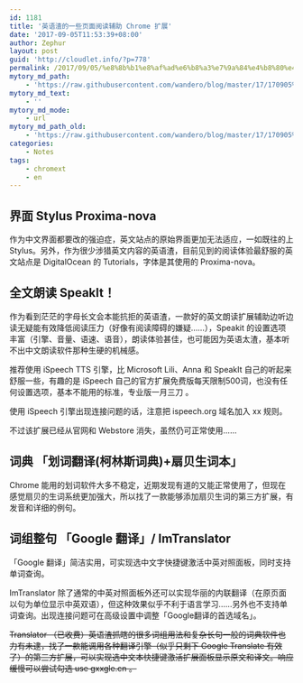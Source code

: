 ```yaml
---
id: 1181
title: '英语渣的一些页面阅读辅助 Chrome 扩展'
date: '2017-09-05T11:53:39+08:00'
author: Zephur
layout: post
guid: 'http://cloudlet.info/?p=778'
permalink: /2017/09/05/%e8%8b%b1%e8%af%ad%e6%b8%a3%e7%9a%84%e4%b8%80%e4%ba%9b%e9%a1%b5%e9%9d%a2%e9%98%85%e8%af%bb%e8%be%85%e5%8a%a9-chrome-%e6%89%a9%e5%b1%95/
mytory_md_path:
    - 'https://raw.githubusercontent.com/wandero/blog/master/17/170905%E8%8B%B1%E8%AF%AD%E6%B8%A3%E7%9A%84%E4%B8%80%E4%BA%9B%E9%A1%B5%E9%9D%A2%E9%98%85%E8%AF%BB%E8%BE%85%E5%8A%A9%20Chrome%20%E6%89%A9%E5%B1%95.md'
mytory_md_text:
    - ''
mytory_md_mode:
    - url
mytory_md_path_old:
    - 'https://raw.githubusercontent.com/wandero/blog/master/17/170905%E8%8B%B1%E8%AF%AD%E6%B8%A3%E7%9A%84%E4%B8%80%E4%BA%9B%E9%A1%B5%E9%9D%A2%E9%98%85%E8%AF%BB%E8%BE%85%E5%8A%A9%20Chrome%20%E6%89%A9%E5%B1%95.md'
categories:
    - Notes
tags:
    - chromext
    - en
---
```


## 界面 Stylus Proxima-nova

作为中文界面都要改的强迫症，英文站点的原始界面更加无法适应，一如既往的上 Stylus。另外，作为很少涉猎英文内容的英语渣，目前见到的阅读体验最舒服的英文站点是 DigitalOcean 的 Tutorials，字体是其使用的 Proxima-nova。

<!--more-->

## 全文朗读 SpeakIt！

作为看到茫茫的字母长文会本能抗拒的英语渣，一款好的英文朗读扩展辅助边听边读无疑能有效降低阅读压力（好像有阅读障碍的嫌疑……），Speakit 的设置选项丰富（引擎、音量、语速、语音），朗读体验甚佳，也可能因为英语太渣，基本听不出中文朗读软件那种生硬的机械感。

推荐使用 iSpeech TTS 引擎，比 Microsoft Lili、Anna 和 SpeakIt 自己的听起来舒服一些，有趣的是 iSpeech 自己的官方扩展免费版每天限制500词，也没有任何设置选项，基本不能用的标准，专业版一月三刀 。

使用 iSpeech 引擎出现连接问题的话，注意把 ispeech.org 域名加入 xx 规则。

不过该扩展已经从官网和 Webstore 消失，虽然仍可正常使用……

## 词典 「划词翻译(柯林斯词典)+扇贝生词本」 

Chrome 能用的划词软件大多不稳定，近期发现有道的又能正常使用了，但现在感觉扇贝的生词系统更加强大，所以找了一款能够添加扇贝生词的第三方扩展，有发音和详细的例句。

## 词组整句 「Google 翻译」/ ImTranslator

「Google 翻译」简洁实用，可实现选中文字快捷键激活中英对照面板，同时支持单词查询。

ImTranslator 除了通常的中英对照面板外还可以实现华丽的内联翻译（在原页面以句为单位显示中英双语），但这种效果似乎不利于语言学习……另外也不支持单词查询。出现连接问题可在高级设置中调整「Google翻译的首选域名」。

<del>Translator （已收费）英语渣抓瞎的很多词组用法和复杂长句一般的词典软件也力有未逮，找了一款能调用各种翻译引擎（似乎只剩下 Google Translate 有效了）的第三方扩展，可以实现选中文本快捷键激活扩展面板显示原文和译文。响应缓慢可以尝试勾选 use gxxgle.cn 。</del>
